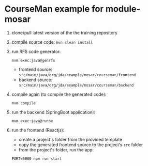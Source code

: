 # CourseMan example for module-mosar

1. clone/pull latest version of the the training repository
2. compile source code: `mvn clean install`
3. run RFS code generator:

   `mvn exec:java@genrfs`

   - frontend source: `src/main/java/org/jda/example/mosar/courseman/frontend`
   - backend source: `src/main/java/org/jda/example/mosar/courseman/backend`
4. compile again (to compile the generated code): 

    `mvn compile`
5. run the backend (SpringBoot application):

    `mvn exec:java@runbe`
6. run the frontend (Reactjs):
   - create a project's folder from the provided template
   - copy the generated frontend source to the project's `src` folder
   - from the project's folder, run the app:

    `PORT=5000 npm run start`

